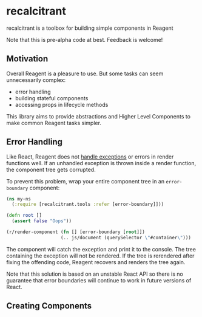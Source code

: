 # recalcitrant

recalcitrant is a toolbox for building simple components in Reagent

Note that this is pre-alpha code at best. Feedback is welcome!

## Motivation

Overall Reagent is a pleasure to use. But some tasks can seem unnecessarily complex:

- error handling
- building stateful components
- accessing props in lifecycle methods

This library aims to provide abstractions and Higher Level Components to make
common Reagent tasks simpler.

## Error Handling

Like React, Reagent does not
[handle exceptions](https://github.com/reagent-project/reagent/issues/272) or
errors in render functions well. If an unhandled exception is thrown inside a
render function, the component tree gets corrupted.

To prevent this problem, wrap your entire component tree in an `error-boundary`
component:

```clojure
(ns my-ns
  (:require [recalcitrant.tools :refer [error-boundary]]))

(defn root []
  (assert false "Oops"))

(r/render-component (fn [] [error-boundary [root]])
                    (.. js/document (querySelector \"#container\")))
```

The component will catch the exception and print it to the console. The tree
containing the exception will not be rendered. If the tree is rerendered after
fixing the offending code, Reagent recovers and renders the tree again.

Note that this solution is based on an unstable React API so there is no
guarantee that error boundaries will continue to work in future versions of React.

## Creating Components
